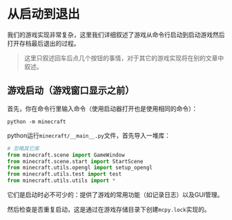 # 从启动到退出
我们的游戏实现非常复杂，这里我们详细叙述了游戏从命令行启动到启动游戏然后打开存档最后退出的过程。
> 这里只叙述回车后点几个按钮的事情，对于其它的游戏实现将在别的文章中叙述。

## 游戏启动（游戏窗口显示之前）
首先，你在命令行里输入命令（使用启动器打开也是使用相同的命令）：
```shell
python -m minecraft
```

python运行`minecraft/__main__.py`文件，首先导入一堆库：
```python title="minecraft/__main__.py" linenums="10"
# 忽略其它库
from minecraft.scene import GameWindow
from minecraft.scene.start import StartScene
from minecraft.utils.opengl import setup_opengl
from minecraft.utils.test import test
from minecraft.utils.utils import *
```

它们是启动时必不可少的：提供了游戏的常用功能（如记录日志）以及GUI管理。

然后检查是否重复启动，这是通过在游戏存储目录下创建`mcpy.lock`实现的。
